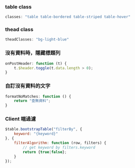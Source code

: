 ### table class
``` js
classes: "table table-bordered table-striped table-hover"
```

### thead class
``` js
theadClasses: "bg-light-blue"
```

### 沒有資料時，隱藏標題列
``` js
onPostHeader: function (t) {
    t.$header.toggle(t.data.length > 0);
}
```

### 自訂沒有資料的文字
``` js
formatNoMatches: function () {
    return "查無資料";
}
```

### Client 端過濾
``` js
$table.bootstrapTable("filterBy", {
    keyword: "{keyword}"
}, {
    filterAlgorithm: function (row, filters) {
        // get keyword by filters.keyword
        return {true|false};
    }
});
```